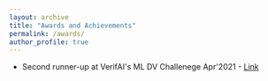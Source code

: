 ```yaml
---
layout: archive
title: "Awards and Achievements"
permalink: /awards/
author_profile: true
---
```

* Second runner-up at VerifAI's ML DV Challenege Apr'2021 - [Link](https://verifai.ai/dvchallenge.html)
